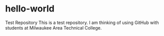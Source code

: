 # hello-world
Test Repository
This is a test repository. I am thinking of using GitHub with students at Milwaukee Area Technical College.
